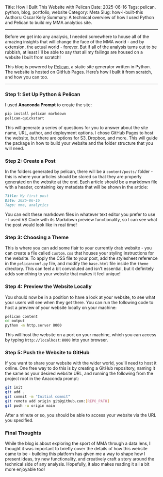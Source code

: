 Title: How I Built This Website with Pelican
Date: 2025-06-16
Tags: pelican, python, blog, portfolio, website
Category: Meta
Slug: how-i-built-this
Authors: Oscar Kelly
Summary: A technical overview of how I used Python and Pelican to build my MMA analytics site.

---
Before we get into any analysis, I needed somewhere to house all of the amazing insights that will change the face of the MMA world - and by extension, the actual world - forever. But if all of the analysis turns out to be rubbish, at least I'll be able to say that all my failings are housed on a website I built from scratch!

This blog is powered by [Pelican](https://getpelican.com), a static site generator written in Python. The website is hosted on GitHub Pages. Here’s how I built it from scratch, and how you can too.

---

### Step 1: Set Up Python & Pelican

I used **Anaconda Prompt** to create the site:

```bash
pip install pelican markdown
pelican-quickstart
```

This will generate a series of questions for you to answer about the site name, URL, author, and deployment options. I chose GitHub Pages to host the website, but there are options for S3, Dropbox, and more. This will guide the package in how to build your website and the folder structure that you will need.

### Step 2: Create a Post

In the folders generated by pelican, there will be a `content/posts/` folder - this is where your articles should be stored so that they are properly generated on the website at the end. Each article should be a markdown file with a header, containing key metadata that will be shown in the article:

```markdown
Title: My first post
Date: 2025-06-16
Tags: mma, analytics
```

You can edit these markdown files in whatever text editor you prefer to use - I used VS Code with its Markdown preview functionality, so I can see what the post would look like in real time!

### Step 3: Choosing a Theme

This is where you can add some flair to your currently drab website - you can create a file called `custom.css` that houses your styling instructions for the website. To apply the CSS file to your post, add the stylesheet reference in the `pelicanconf.py` file, and modify the `base.html` file inside the `theme` directory. This can feel a bit convoluted and isn't essential, but it definitely adds something to your website that makes it feel unique!

### Step 4: Preview the Website Locally

You should now be in a position to have a look at your website, to see what your users will see when they get there. You can run the following code to host a preview of your website locally on your machine:

```bash
pelican content
cd output
python -m http.server 8000
```

This will host the website on a port on your machine, which you can access by typing `http://localhost:8000` into your browser.

### Step 5: Push the Website to GitHub

If you want to share your website with the wider world, you'll need to host it online. One free way to do this is by creating a GitHub repository, naming it the same as your desired website URL, and running the following from the project root in the Anaconda prompt:

```bash
git init
git add .
git commit -m "Initial commit"
git remote add origin git@github.com:[REPO_PATH]
git push -u origin main
```

After a minute or so, you should be able to access your website via the URL you specified.

### Final Thoughts

While the blog is about exploring the sport of MMA through a data lens, I thought it was important to briefly cover the details of how this website came to be - building this platform has given me a way to shape how I present ideas, try new functionality, and creatively craft a story around the technical side of any analysis. Hopefully, it also makes reading it all a bit more enjoyable too!